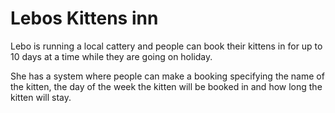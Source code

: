 # Lebos Kittens inn

Lebo is running a local cattery and people can book their kittens in for up to 10 days at a time while they are going on holiday.

She has a system where people can make a booking specifying the name of the kitten, the day of the week the kitten will be booked in and how long the kitten will stay.



